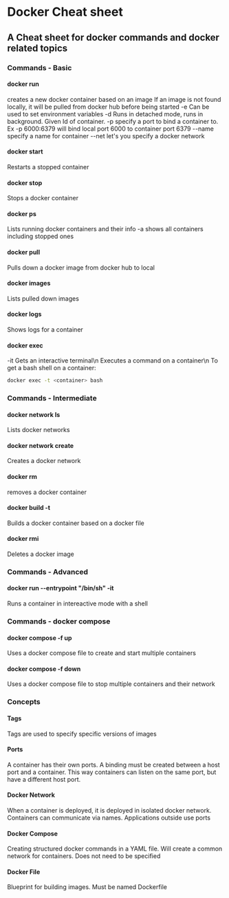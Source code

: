 # Docker Cheat sheet
## A Cheat sheet for docker commands and docker related topics

### Commands - Basic

#### docker run <containerId or imageName>
creates a new docker container based on an image
If an image is not found locally, it will be pulled from docker hub before being started
-e Can be used to set environment variables
-d Runs in detached mode, runs in background. Given Id of container.
-p specify a port to bind a container to. Ex -p 6000:6379 will bind local port 6000 to container port 6379
--name specify a name for container
--net let's you specify a docker network

#### docker start
Restarts a stopped container

#### docker stop <containerId>
Stops a docker container

#### docker ps
Lists running docker containers and their info
-a shows all containers including stopped ones

#### docker pull
Pulls down a docker image from docker hub to local

#### docker images
Lists pulled down images

#### docker logs <containerID>
Shows logs for a container

#### docker exec <container> <command>
-it Gets an interactive terminal\n
Executes a command on a container\n
To get a bash shell on a container:
```bash
docker exec -t <container> bash
```

### Commands - Intermediate

#### docker network ls
Lists docker networks

#### docker network create
Creates a docker network

#### docker rm
removes a docker container

#### docker build -t <tag> <dockerfile location>
Builds a docker container based on a docker file

#### docker rmi <image>
Deletes a docker image

### Commands - Advanced
#### docker run --entrypoint "/bin/sh" -it <image name>
Runs a container in intereactive mode with a shell

### Commands - docker compose
#### docker compose -f <docker-compose-file> up
Uses a docker compose file to create and start multiple containers

#### docker compose -f <docker-compose-file> down
Uses a docker compose file to stop multiple containers and their network

### Concepts
#### Tags
Tags are used to specify specific versions of images

#### Ports
A container has their own ports. A binding must be created between a host port and a container. This way containers can listen on the same port, but have a different host port.

#### Docker Network
When a container is deployed, it is deployed in isolated docker network. Containers can communicate via names. Applications outside use ports

#### Docker Compose
Creating structured docker commands in a YAML file. Will create a common network for containers. Does not need to be specified

#### Docker File
Blueprint for building images. Must be named Dockerfile